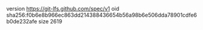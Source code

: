 version https://git-lfs.github.com/spec/v1
oid sha256:f0b6e8b966ec863dd214388436654b56a98b6e506dda78901cdfe6b0de232afe
size 2619
